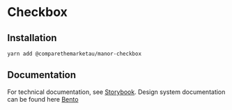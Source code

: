 # Checkbox

## Installation

`yarn add @comparethemarketau/manor-checkbox`

## Documentation

For technical documentation, see [Storybook](https://services.dev.comparethemarket.cloud/manor/?path=/docs/components-checkbox--checkbox).
Design system documentation can be found here [Bento](https://zeroheight.com/9942937b5/p/212a26-checkboxes/b/97d6bd)
